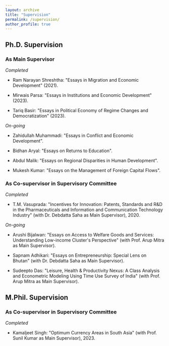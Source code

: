 ```yaml
---
layout: archive
title: "Supervision"
permalink: /supervision/
author_profile: true
---
```


## Ph.D. Supervision

### As Main Supervisor

*Completed*

* Ram Narayan Shreshtha: "Essays in Migration and Economic Development" (2021).

* Mirwais Parsa: "Essays in Institutions and Economic Development" (2023).

* Tariq Basir: "Essays in Political Economy of Regime Changes and Democratization" (2023).

*On-going*

* Zahidullah Muhammadi: "Essays in Conflict and Economic Development".

* Bidhan Aryal: "Essays on Returns to Education".

* Abdul Malik: "Essays on Regional Disparities in Human Development".

* Mukesh Kumar: "Essays on the Management of Foreign Capital Flows".

### As Co-supervisor in Supervisory Committee

*Completed*

* T.M. Vasuprada: "Incentives for Innovation: Patents, Standards and R\&D in the Pharmaceuticals and Information and Communication Technology Industry" (with Dr. Debdatta Saha as Main Supervisor), 2020.

*On-going*

* Arushi Bijalwan: "Essays on Access to Welfare Goods and Services: Understanding Low-income Cluster's Perspective" (with Prof. Arup Mitra as Main Supervisor).

* Sapnam Adhikari: "Essays on Entrepreneurship: Special Lens on Bhutan" (with Dr. Debdatta Saha as Main Supervisor).

* Sudeepto Das: "Leisure, Health & Productivity Nexus: A Class Analysis and Econometric Modeling Using Time Use Survey of India" (with Prof. Arup Mitra as Main Supervisor).


## M.Phil. Supervision

### As Co-supervisor in Supervisory Committee

*Completed*

* Kamaljeet Singh: "Optimum Currency Areas in South Asia" (with Prof. Sunil Kumar as Main Supervisor), 2023.
